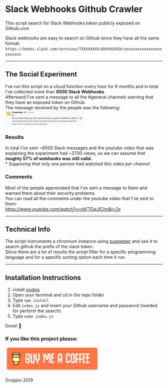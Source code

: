 # Slack Webhooks Github Crawler
This script search for Slack Webhooks token publicly exposed on Github.com

Slack webhooks are easy to search on Github since they have all the same format:
`https://hooks.slack.com/services/TXXXXXXXX/BXXXXXXXX/xxxxxxxxxxxxxxxxxxxxxxxx`

---

## The Social Experiment
I've run this script on a cloud function every hour for 6 months and in total I've collected more than **6500 Slack Webhooks**.  
Afterward I've sent a message to all the #general channels warning that they have an exposed token on Github.  
The message received by the people was the following:  
<img src="https://raw.githubusercontent.com/Gruppio/SlackWebhooksGithubCrawler/images/slackmessage.png" alt="Slack Message" width="250" >


### Results
In total I've sent ~6500 Slack messages and the youtube video that was explaining the experiment had ~3700 views, so we can assume that **roughly 57% of webhooks was still valid.**  
\* *Supposing that only one person had watched this video per channel*

### Comments
Most of the people appreciated that I've sent a message to them and warned them about their security problems.  
You can read all the comments under the youtube video that I've sent to them:  
https://www.youtube.com/watch?v=ybFTGeJICho&t=2s

---

## Technical Info

The script instruments a chromium instance using [puppeteer](https://developers.google.com/web/tools/puppeteer/) and use it to search github the prefix of the slack token.  
Since there are a lot of results the scirpt filter for a specific programming language and for a specific sorting option each time it run.

---

## Installation Instructions
 1) install [nodejs](https://nodejs.org/en/) 
 2) Open your terminal and cd in the repo folder
 3) Type `npm install`
 4) Edit `index.js` and insert your Github username and password (needed for perform the search)
 5) Type `node index.js`

Done! 🎉 

### If you like this project please:

<a href="https://www.buymeacoffee.com/gruppio" target="_blank"><img src="https://raw.githubusercontent.com/Gruppio/SlackWebhooksGithubCrawler/images/buymeacoffee.png" alt="Buy Me A Coffee" width="300" ></a>

Gruppio 2019